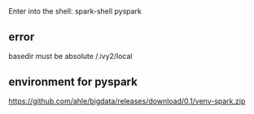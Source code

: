 




## 
Enter into the shell:
spark-shell
pyspark

## error
basedir must be absolute /.ivy2/local

## environment for pyspark
https://github.com/ahle/bigdata/releases/download/0.1/venv-spark.zip
